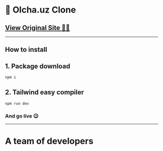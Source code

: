 # 🍒 Olcha.uz Clone

## [View Original Site 👨‍💻](https://olcha.uz/uz)

---

## How to install

## 1. Package download
```bash
npm i
```
## 2. Tailwind easy compiler
```bash
npm run dev
```
### And go live 😉

---

# A team of developers
